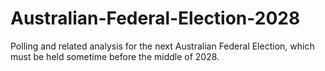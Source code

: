 # Australian-Federal-Election-2028

Polling and related analysis for the next Australian Federal Election,
which must be held sometime before the middle of 2028.
